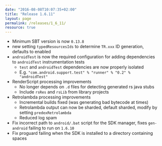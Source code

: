 ```yaml
---
date: "2016-08-08T10:07:35+02:00"
title: "Release 1.6.11"
layout: page
permalink: /releases/1_6_11/
resource: true
---
```


* Minimum SBT version is now `0.13.8`
* new setting `typedResourcesIds` to determine `TR.xxx` ID generation, defaults to enabled
* `androidTest` is now the required configuration for adding dependencies to `androidTest` instrumentation tests
  * `test` and `androidTest` dependencies are now properly isolated
  * E.g. `"com.android.support.test" % "runner" % "0.2" % "androidTest"`
* RenderScript processing improvements
  * No longer depends on `.d` files for detecting generated rs java stubs
  * Include `rsRes` and `rsLib` from library projects
* Retrolambda processing improvements
  * Incremental builds fixed (was generating bad bytecode at times)
  * Retrolambda output can now be sharded, default sharded, modify by setting `predexRetrolambda`
  * Reduced log spam
* Fix incorrect path to `android/.bat` script for the SDK manager, fixes `gen-android` failing to run on `1.6.10`
* Fix proguard failing when the SDK is installed to a directory containing spaces
